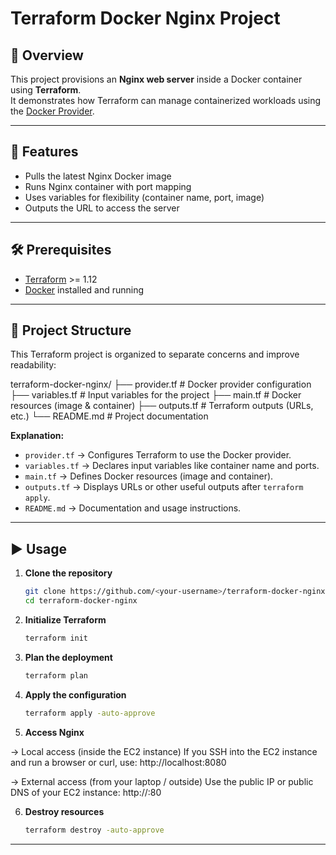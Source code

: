 # Terraform Docker Nginx Project

## 📌 Overview

This project provisions an **Nginx web server** inside a Docker container using **Terraform**.  
It demonstrates how Terraform can manage containerized workloads using the [Docker Provider](https://registry.terraform.io/providers/kreuzwerker/docker).

---

## 🚀 Features

- Pulls the latest Nginx Docker image
- Runs Nginx container with port mapping
- Uses variables for flexibility (container name, port, image)
- Outputs the URL to access the server

---

## 🛠️ Prerequisites

- [Terraform](https://developer.hashicorp.com/terraform/downloads) >= 1.12
- [Docker](https://docs.docker.com/get-docker/) installed and running

---

## 📂 Project Structure

This Terraform project is organized to separate concerns and improve readability:

terraform-docker-nginx/
├── provider.tf # Docker provider configuration
├── variables.tf # Input variables for the project
├── main.tf # Docker resources (image & container)
├── outputs.tf # Terraform outputs (URLs, etc.)
└── README.md # Project documentation


**Explanation:**
- `provider.tf` → Configures Terraform to use the Docker provider.
- `variables.tf` → Declares input variables like container name and ports.
- `main.tf` → Defines Docker resources (image and container).
- `outputs.tf` → Displays URLs or other useful outputs after `terraform apply`.
- `README.md` → Documentation and usage instructions.



---

## ▶️ Usage

1. **Clone the repository**

   ```bash
   git clone https://github.com/<your-username>/terraform-docker-nginx.git
   cd terraform-docker-nginx

   ```

2. **Initialize Terraform**
   ```bash
   terraform init

   ```

3. **Plan the deployment**
   ```bash
   terraform plan

   ```

4. **Apply the configuration**
   ```bash
   terraform apply -auto-approve

   ```

5. **Access Nginx**

-> Local access (inside the EC2 instance)
If you SSH into the EC2 instance and run a browser or curl, use:
http://localhost:8080

-> External access (from your laptop / outside)
Use the public IP or public DNS of your EC2 instance:
http://<ec2-public-ip>:80


6. **Destroy resources**
   ```bash
   terraform destroy -auto-approve

   ```

---

